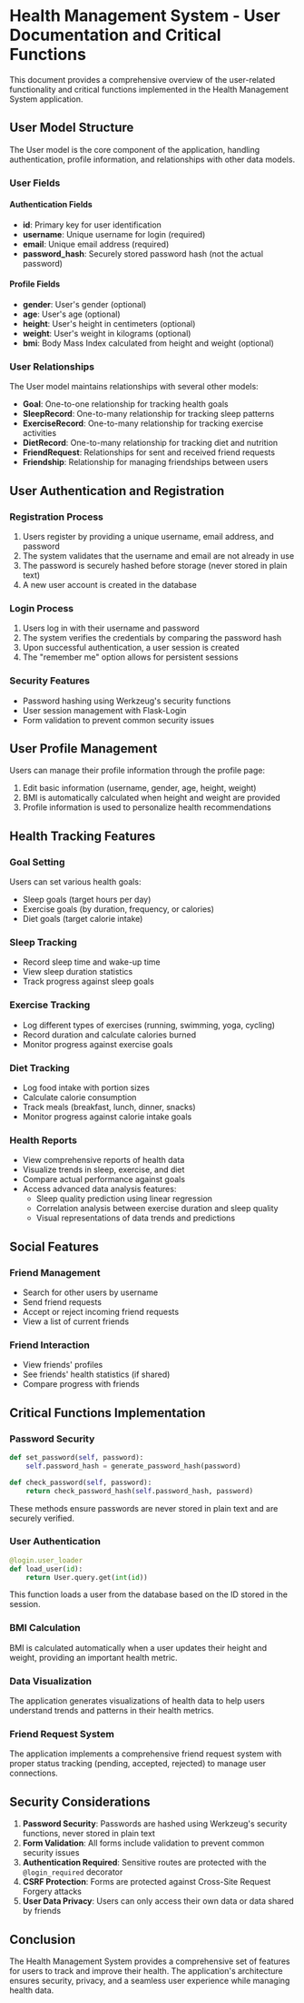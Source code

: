 # Health Management System - User Documentation and Critical Functions

This document provides a comprehensive overview of the user-related functionality and critical functions implemented in the Health Management System application.

## User Model Structure

The User model is the core component of the application, handling authentication, profile information, and relationships with other data models.

### User Fields

#### Authentication Fields
- **id**: Primary key for user identification
- **username**: Unique username for login (required)
- **email**: Unique email address (required)
- **password_hash**: Securely stored password hash (not the actual password)

#### Profile Fields
- **gender**: User's gender (optional)
- **age**: User's age (optional)
- **height**: User's height in centimeters (optional)
- **weight**: User's weight in kilograms (optional)
- **bmi**: Body Mass Index calculated from height and weight (optional)

### User Relationships

The User model maintains relationships with several other models:

- **Goal**: One-to-one relationship for tracking health goals
- **SleepRecord**: One-to-many relationship for tracking sleep patterns
- **ExerciseRecord**: One-to-many relationship for tracking exercise activities
- **DietRecord**: One-to-many relationship for tracking diet and nutrition
- **FriendRequest**: Relationships for sent and received friend requests
- **Friendship**: Relationship for managing friendships between users

## User Authentication and Registration

### Registration Process
1. Users register by providing a unique username, email address, and password
2. The system validates that the username and email are not already in use
3. The password is securely hashed before storage (never stored in plain text)
4. A new user account is created in the database

### Login Process
1. Users log in with their username and password
2. The system verifies the credentials by comparing the password hash
3. Upon successful authentication, a user session is created
4. The "remember me" option allows for persistent sessions

### Security Features
- Password hashing using Werkzeug's security functions
- User session management with Flask-Login
- Form validation to prevent common security issues

## User Profile Management

Users can manage their profile information through the profile page:

1. Edit basic information (username, gender, age, height, weight)
2. BMI is automatically calculated when height and weight are provided
3. Profile information is used to personalize health recommendations

## Health Tracking Features

### Goal Setting
Users can set various health goals:
- Sleep goals (target hours per day)
- Exercise goals (by duration, frequency, or calories)
- Diet goals (target calorie intake)

### Sleep Tracking
- Record sleep time and wake-up time
- View sleep duration statistics
- Track progress against sleep goals

### Exercise Tracking
- Log different types of exercises (running, swimming, yoga, cycling)
- Record duration and calculate calories burned
- Monitor progress against exercise goals

### Diet Tracking
- Log food intake with portion sizes
- Calculate calorie consumption
- Track meals (breakfast, lunch, dinner, snacks)
- Monitor progress against calorie intake goals

### Health Reports
- View comprehensive reports of health data
- Visualize trends in sleep, exercise, and diet
- Compare actual performance against goals
- Access advanced data analysis features:
  - Sleep quality prediction using linear regression
  - Correlation analysis between exercise duration and sleep quality
  - Visual representations of data trends and predictions

## Social Features

### Friend Management
- Search for other users by username
- Send friend requests
- Accept or reject incoming friend requests
- View a list of current friends

### Friend Interaction
- View friends' profiles
- See friends' health statistics (if shared)
- Compare progress with friends

## Critical Functions Implementation

### Password Security
```python
def set_password(self, password):
    self.password_hash = generate_password_hash(password)

def check_password(self, password):
    return check_password_hash(self.password_hash, password)
```
These methods ensure passwords are never stored in plain text and are securely verified.

### User Authentication
```python
@login.user_loader
def load_user(id):
    return User.query.get(int(id))
```
This function loads a user from the database based on the ID stored in the session.

### BMI Calculation
BMI is calculated automatically when a user updates their height and weight, providing an important health metric.

### Data Visualization
The application generates visualizations of health data to help users understand trends and patterns in their health metrics.

### Friend Request System
The application implements a comprehensive friend request system with proper status tracking (pending, accepted, rejected) to manage user connections.

## Security Considerations

1. **Password Security**: Passwords are hashed using Werkzeug's security functions, never stored in plain text
2. **Form Validation**: All forms include validation to prevent common security issues
3. **Authentication Required**: Sensitive routes are protected with the `@login_required` decorator
4. **CSRF Protection**: Forms are protected against Cross-Site Request Forgery attacks
5. **User Data Privacy**: Users can only access their own data or data shared by friends

## Conclusion

The Health Management System provides a comprehensive set of features for users to track and improve their health. The application's architecture ensures security, privacy, and a seamless user experience while managing health data.
